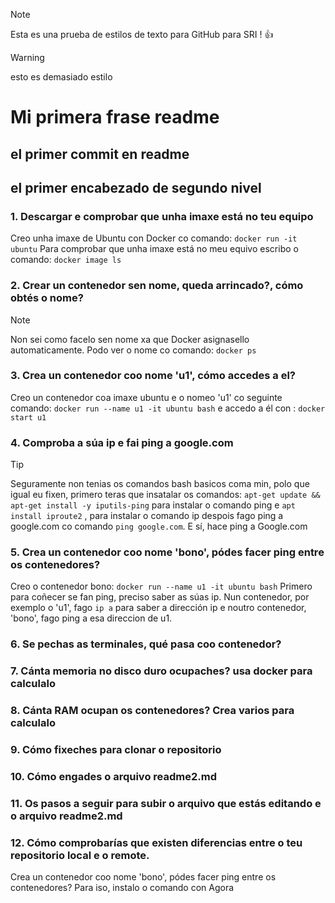 >[!NOTE]  
>Esta es una prueba de estilos de texto para GitHub para SRI ! :+1:

>[!WARNING]
>esto es demasiado estilo
# Mi primera frase readme

## el primer commit en readme
## el primer encabezado de segundo nivel
### 1. Descargar e comprobar que unha imaxe está no teu equipo

Creo unha imaxe de Ubuntu con Docker co comando: `docker run -it ubuntu`
Para comprobar que unha imaxe está no meu equivo escribo o comando: `docker image ls`
### 2. Crear un contenedor sen nome, queda arrincado?, cómo obtés o nome?
>[!NOTE]
>Non sei como facelo sen nome xa que Docker asignasello automaticamente.
>Podo ver o nome co comando: `docker ps`
### 3. Crea un contenedor coo nome 'u1', cómo accedes a el?
Creo un contenedor coa imaxe ubuntu e o nomeo 'u1' co seguinte comando: `docker run --name u1 -it ubuntu bash` 
e accedo a él con : `docker start u1`
### 4. Comproba a súa ip e fai ping a google.com
>[!TIP]
> Seguramente non tenias os comandos bash basicos coma min, polo que igual eu fixen, primero teras que insatalar os comandos: `apt-get update && apt-get install -y iputils-ping` para instalar o comando ping e 
>`apt install iproute2` , para instalar o comando ip
despois fago ping a google.com co comando `ping google.com`. E sí, hace ping a Google.com

### 5. Crea un contenedor coo nome 'bono', pódes facer ping entre os contenedores?
Creo o contenedor bono: `docker run --name u1 -it ubuntu bash`
Primero para coñecer se fan ping, preciso saber as súas ip.
Nun contenedor, por exemplo o 'u1', fago `ip a` para saber a dirección ip e noutro contenedor, 'bono',
fago ping a esa direccion de u1.
### 6. Se pechas as terminales, qué pasa coo contenedor?
### 7. Cánta memoria no disco duro ocupaches? usa docker para calculalo
### 8. Cánta RAM ocupan os contenedores? Crea varios para calculalo
### 9. Cómo fixeches para clonar o repositorio
### 10. Cómo engades o arquivo readme2.md
### 11. Os pasos a seguir para subir o arquivo que estás editando e o arquivo readme2.md
### 12. Cómo comprobarías que existen diferencias entre o teu repositorio local e o remote.









Crea un contenedor coo nome 'bono', pódes facer ping entre os contenedores?
 Para iso, instalo o comando con 
Agora 